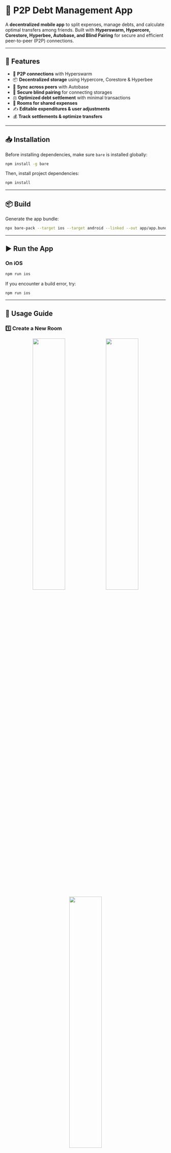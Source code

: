 # 📱 P2P Debt Management App

A **decentralized mobile app** to split expenses, manage debts, and calculate optimal transfers among friends. Built with **Hyperswarm, Hypercore, Corestore, Hyperbee, Autobase, and Blind Pairing** for secure and efficient peer-to-peer (P2P) connections.

---

## 🚀 Features

- 🔗 **P2P connections** with Hyperswarm
- 📦 **Decentralized storage** using Hypercore, Corestore & Hyperbee
- 🔄 **Sync across peers** with Autobase
- 🔑 **Secure blind pairing** for connecting storages
- ⚖️ **Optimized debt settlement** with minimal transactions
- 🏡 **Rooms for shared expenses**
- ✍️ **Editable expenditures & user adjustments**
- 💰 **Track settlements & optimize transfers**

---

## 📥 Installation

Before installing dependencies, make sure `bare` is installed globally:

```sh
npm install -g bare
```

Then, install project dependencies:

```sh
npm install
```

---

## 📦 Build

Generate the app bundle:

```sh
npx bare-pack --target ios --target android --linked --out app/app.bundle.mjs backend/backend.mjs
```

---

## ▶️ Run the App

### On iOS

```sh
npm run ios
```

If you encounter a build error, try:

```sh
npm run ios
```

---

## 🔄 Usage Guide

### 1️⃣ Create a New Room

<p align="center">
  <img src="./blob/images/start_page.png" width="45%"/>
  <img src="./blob/images/create_room.png" width="45%"/>
  <img src="./blob/images/create_room_modal.png" width="45%"/>
</p>

### 2️⃣ Copy the Invite Link

<p align="center">
  <img src="./blob/images/copy_invite.png" width="45%"/>
</p>

### 3️⃣ Join the Room on Another Node

<p align="center">
  <img src="./blob/images/join_room.png" width="45%"/>
</p>

### 4️⃣ Change Your Username

<p align="center">
  <img src="./blob/images/change_username.png" width="45%"/>
  <img src="./blob/images/change_username_modal.png" width="45%"/>
</p>

### 5️⃣ Add & Edit Expenses

<p align="center">
  <img src="./blob/images/create_expenditure.png" width="45%"/>
</p>

### 6️⃣ Check Transfers for Settlement

<p align="center">
  <img src="./blob/images/show_transactions.png" width="45%"/>
  <img src="./blob/images/transactions_list.png" width="45%"/>
</p>

### 7️⃣ Settle Debts

<p align="center">
  <img src="./blob/images/settle_debt.png" width="45%"/>
  <img src="./blob/images/settle_debt_modal.png" width="45%"/>
  <img src="./blob/images/debt_settled.png" width="45%"/>
</p>

### 8️⃣ View All Settlement Transfers

<p align="center">
  <img src="./blob/images/show_all.png" width="45%"/>
</p>

### 9️⃣ Leave the Room

<p align="center">
  <img src="./blob/images/leave_room.png" width="45%"/>
  <img src="./blob/images/leave_room_modal.png" width="45%"/>
</p>

---

## 🛠️ Tech Stack

- **Networking:** Hyperswarm
- **Storage:** Hypercore, Corestore, Hyperbee
- **Data Syncing:** Autobase
- **Security:** Blind Pairing

---

## 🌍 Why Decentralized?

This app removes the need for central servers, giving users:
✅ **Privacy-first transactions**  
✅ **No reliance on third parties**  
✅ **Offline-first functionality**

---

## 💡 Future Improvements

- 🔐 Enhanced security with encrypted transactions
- 📊 Advanced analytics for expense tracking
- 🌐 Web support for desktop users

---

## 📜 License

This project is licensed under the Apache License 2.0. See the [LICENSE](LICENSE) file for details.

---

🚀 **Built for a Hackathon – Join us in revolutionizing decentralized finance!**
